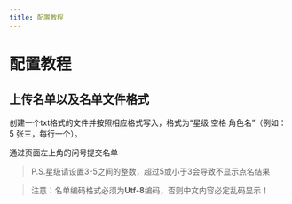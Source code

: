 ```yaml
---
title: 配置教程
---
```


# 配置教程

## 上传名单以及名单文件格式
创建一个txt格式的文件并按照相应格式写入，格式为“星级 空格 角色名”（例如：5 张三，每行一个）。

通过页面左上角的问号提交名单

> P.S.星级请设置3-5之间的整数，超过5或小于3会导致不显示点名结果

> 注意：名单编码格式必须为**Utf-8**编码，否则中文内容必定乱码显示！